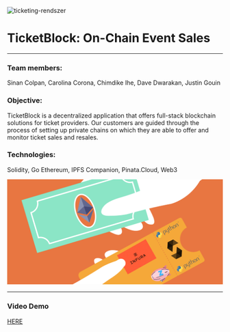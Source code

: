 ![ticketing-rendszer](https://user-images.githubusercontent.com/77997949/128244005-96ac73ea-9432-4321-b626-2955c49511c5.jpg)
# TicketBlock: On-Chain Event Sales 




---

### Team members: 

Sinan Colpan, Carolina Corona, Chimdike Ihe, Dave Dwarakan, Justin Gouin

### Objective:

TicketBlock is a decentralized application that offers full-stack blockchain solutions for ticket providers. Our customers are guided through the process of setting up private chains on which they are able to offer and monitor ticket sales and resales. 

### Technologies:

Solidity, Go Ethereum, IPFS Companion, Pinata.Cloud, Web3

![Ticket](image/ETKN.png)

---


### Video Demo

[HERE](https://youtu.be/Ih6cbqdMljA)

